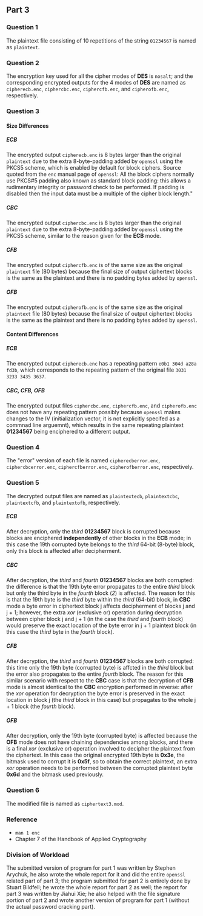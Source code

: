 ## Part 3

### Question 1
The plaintext file consisting of 10 repetitions of the string `01234567`
is named as `plaintext`.

### Question 2
The encryption key used for all the cipher modes of **DES** is `nosalt`; and
the corresponding encrypted outputs for the 4 modes of **DES** are named as
`cipherecb.enc`, `ciphercbc.enc`, `ciphercfb.enc`, and `cipherofb.enc`,
respectively.

### Question 3

#### Size Differences

##### ECB
The encrypted output `cipherecb.enc` is 8 bytes larger than the original
`plaintext` due to the extra 8-byte-padding added by `openssl` using the
PKCS5 scheme, which is enabled by default for block ciphers.
Source quoted from the `enc` manual page of `openssl`:
All the block ciphers normally use PKCS#5 padding also known as standard block
padding: this allows a rudimentary integrity or password check to be performed.
If padding is disabled then the input data must be a multiple of the cipher
block length."

##### CBC
The encrypted output `ciphercbc.enc` is 8 bytes larger than the original
`plaintext` due to the extra 8-byte-padding added by `openssl` using the
PKCS5 scheme, similar to the reason given for the **ECB** mode.

##### CFB
The encrypted output `ciphercfb.enc` is of the same size as the original
`plaintext` file (80 bytes) because the final size of output ciphertext
blocks is the same as the plaintext and there is no padding bytes added by
`openssl`.

##### OFB
The encrypted output `cipherofb.enc` is of the same size as the original
`plaintext` file (80 bytes) because the final size of output ciphertext
blocks is the same as the plaintext and there is no padding bytes added by
`openssl`.

#### Content Differences

##### ECB
The encrypted output `cipherecb.enc` has a repeating pattern
`e0b1 304d a28a fd3b`, which corresponds to the repeating pattern of the
original file `3031 3233 3435 3637`.

##### CBC, CFB, OFB
The encrypted output files `ciphercbc.enc`, `ciphercfb.enc`, and
`cipherofb.enc` does not have any repeating pattern possibly because `openssl`
makes changes to the IV (initialization vector, it is not explicitly specifed
as a commnad line arguemnt), which results in the same repeating plaintext
**01234567** being enciphered to a different output.

### Question 4
The "error" version of each file is named `cipherecberror.enc`,
`ciphercbcerror.enc`, `ciphercfberror.enc`, `cipherofberror.enc`, respectively.

### Question 5
The decrypted output files are named as `plaintextecb`, `plaintextcbc`,
`plaintextcfb`, and `plaintextofb`, respectively.

##### ECB
After decryption, only the *third* **01234567** block is corrupted because
blocks are enciphered **independently** of other blocks in the **ECB** mode;
in this case the 19th corrupted byte belongs to the *third* 64-bit (8-byte)
block, only this block is affected after decipherment.

##### CBC
After decryption, the *third* and *fourth* **01234567** blocks are both
corrupted: the difference is that the 19th byte error propagates to the
entire *third* block but only the third byte in the *fourth* block (*2*) is
affected. The reason for this is that the 19th byte is the *third* byte within
the *third* (64-bit) block, in **CBC** mode a byte error in ciphertext block
j affects decipherment of blocks j and j + 1; however, the extra *xor*
(exclusive or) operation during decryption between cipher block j and j + 1
(in the case the *third* and *fourth* block) would preserve the exact location
of the byte error in j + 1 plaintext block (in this case the *third* byte in
the *fourth* block).

##### CFB
After decryption, the *third* and *fourth* **01234567** blocks are both
corrupted: this time only the 19th byte (corrupted byte) is affcted in the
*third* block but the error also propagates to the entire *fourth* block.
The reason for this similar scenario with respect to the **CBC** case is that
the decryption of **CFB** mode is almost identical to the **CBC** encryption
performed in reverse: after the *xor* operation for decryption the byte error
is preserved in the exact location in block j (the *third* block in this case)
but propagates to the whole j + 1 block (the *fourth* block).

##### OFB
After decryption, only the 19th byte (corrupted byte) is affected because the
**OFB** mode does not have chaining dependencies among blocks, and there is a
final *xor* (exclusive or) operation involved to decipher the plaintext from
the ciphertext. In this case the original encrypted 19th byte is **0x3e**,
the bitmask used to corrupt it is **0x5f**, so to obtain the correct plaintext,
an extra *xor* operation needs to be performed between the corrupted plaintext
byte **0x6d** and the bitmask used previously.

### Question 6
The modified file is named as `ciphertext3.mod`.

### Reference
* `man 1 enc`
* Chapter 7 of the Handbook of Applied Cryptography

### Division of Workload
The submitted version of program for part 1 was written by Stephen Arychuk, he
also wrote the whole report for it and did the entire `openssl` related part
of part 3; the program submitted for part 2 is entirely done by Stuart
Bildfell; he wrote the whole report for part 2 as well; the report for part 3
was written by Jiahui Xie; he also helped with the file signature portion of
part 2 and wrote another version of program for part 1 (without the actual
password cracking part).
